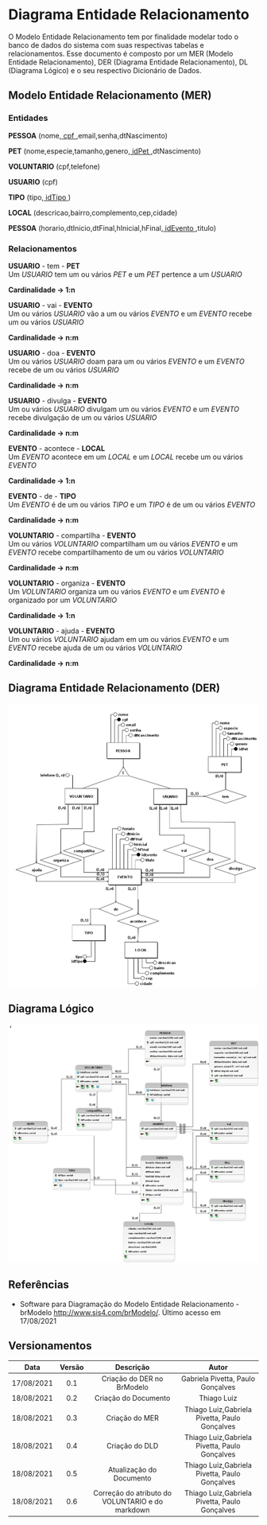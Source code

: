 # Diagrama Entidade Relacionamento

O Modelo Entidade Relacionamento tem por finalidade modelar todo o banco de dados do sistema com suas respectivas tabelas e relacionamentos. Esse documento é composto por um MER (Modelo Entidade Relacionamento), DER (Diagrama Entidade Relacionamento), DL (Diagrama Lógico) e o seu respectivo Dicionário de Dados.

## Modelo Entidade Relacionamento (MER)

### Entidades
**PESSOA** (nome,<ins> cpf </ins>,email,senha,dtNascimento)

**PET** (nome,especie,tamanho,genero,<ins> idPet </ins>,dtNascimento)

**VOLUNTARIO** (cpf,telefone)

**USUARIO** (cpf)

**TIPO** (tipo,<ins> idTipo </ins>)

**LOCAL** (descricao,bairro,complemento,cep,cidade)

**PESSOA** (horario,dtInicio,dtFinal,hInicial,hFinal,<ins> idEvento </ins>,titulo)


### Relacionamentos

**USUARIO** - tem - **PET**<br>
Um _USUARIO_ tem um ou vários _PET_ e um _PET_ pertence a um _USUARIO_ 

**Cardinalidade -> 1:n**


**USUARIO** - vai - **EVENTO**<br>
Um ou vários _USUARIO_  vão a um ou vários _EVENTO_ e um _EVENTO_ recebe um ou vários _USUARIO_

**Cardinalidade -> n:m**

**USUARIO** - doa - **EVENTO**<br>
Um ou vários _USUARIO_  doam para um ou vários _EVENTO_ e um _EVENTO_ recebe de um ou vários _USUARIO_

**Cardinalidade -> n:m**

**USUARIO** - divulga - **EVENTO**<br>
Um ou vários _USUARIO_  divulgam um ou vários _EVENTO_ e um _EVENTO_ recebe divulgação de um ou vários _USUARIO_

**Cardinalidade -> n:m**

**EVENTO** - acontece - **LOCAL**<br>
Um _EVENTO_ acontece em um _LOCAL_ 
e um _LOCAL_ recebe um ou vários _EVENTO_

**Cardinalidade -> 1:n**

**EVENTO** - de - **TIPO**<br>
Um _EVENTO_ é de um ou vários _TIPO_ e um _TIPO_ é de um ou vários _EVENTO_

**Cardinalidade -> n:m**

**VOLUNTARIO** - compartilha - **EVENTO**<br>
Um ou vários _VOLUNTARIO_  compartilham um ou vários _EVENTO_ e um _EVENTO_ recebe compartilhamento de um ou vários _VOLUNTARIO_

**Cardinalidade -> n:m**

**VOLUNTARIO** - organiza - **EVENTO**<br>
Um _VOLUNTARIO_ organiza um ou vários _EVENTO_ e um _EVENTO_ é organizado por um _VOLUNTARIO_

**Cardinalidade -> 1:n**

**VOLUNTARIO** - ajuda - **EVENTO**<br>
Um ou vários _VOLUNTARIO_ ajudam em um ou vários _EVENTO_ e um _EVENTO_ recebe ajuda de um ou vários _VOLUNTARIO_

**Cardinalidade -> n:m**

## Diagrama Entidade Relacionamento (DER)

![Diagrama Entidade Relacionamento](./der.jpeg)



## Diagrama Lógico

![Diagrama Entidade Relacionamento](./dld.jpeg)


<!-- ## Dicionário de Dados -->


## Referências 
- Software para Diagramação do Modelo Entidade Relacionamento - brModelo <http://www.sis4.com/brModelo/>. Último acesso em 17/08/2021 


## Versionamentos

|Data|Versão|Descrição|Autor|
|:--------:|:---:|:-------------------: |:-----------------------:|
|17/08/2021| 0.1 | Criação do DER no BrModelo | Gabriela Pivetta, Paulo Gonçalves |
|18/08/2021| 0.2 | Criação do Documento | Thiago Luiz |  
|18/08/2021| 0.3 | Criação do MER | Thiago Luiz,Gabriela Pivetta, Paulo Gonçalves | 
|18/08/2021| 0.4 | Criação do DLD | Thiago Luiz,Gabriela Pivetta, Paulo Gonçalves | 
|18/08/2021| 0.5 | Atualização do Documento | Thiago Luiz,Gabriela Pivetta, Paulo Gonçalves | 
|18/08/2021| 0.6 | Correção do atributo do VOLUNTARIO  e do markdown| Thiago Luiz,Gabriela Pivetta, Paulo Gonçalves |